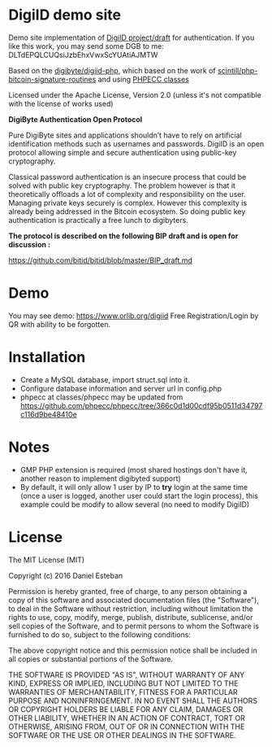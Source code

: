 DigiID demo site
===========================

Demo site implementation of [DigiID project/draft](https://github.com/bitid/bitid) for authentication.
If you like this work, you may send some DGB to me: DLTdEPQLCUQsiJzbEhxVwxScYUAtiAJMTW

Based on the [digibyte/digiid-php](https://github.com/digibyte/digiid-php), which based on the work of [scintill/php-bitcoin-signature-routines](https://github.com/scintill/php-bitcoin-signature-routines) and using [PHPECC classes](https://github.com/mdanter/phpecc)

Licensed under the Apache License, Version 2.0 (unless it's not compatible with the license of works used)

**DigiByte Authentication Open Protocol**

Pure DigiByte sites and applications shouldn’t have to rely on artificial identification methods such as usernames and passwords. DigiID is an open protocol allowing simple and secure authentication using public-key cryptography.

Classical password authentication is an insecure process that could be solved with public key cryptography. The problem however is that it theoretically offloads a lot of complexity and responsibility on the user. Managing private keys securely is complex. However this complexity is already being addressed in the Bitcoin ecosystem. So doing public key authentication is practically a free lunch to digibyters.

**The protocol is described on the following BIP draft and is open for discussion :**

https://github.com/bitid/bitid/blob/master/BIP_draft.md


Demo
=====

You may see demo: https://www.orlib.org/digiid
Free Registration/Login by QR with ability to be forgotten.


Installation
============
* Create a MySQL database, import struct.sql into it.
* Configure database information and server url in config.php
* phpecc at classes/phpecc may be updated from https://github.com/phpecc/phpecc/tree/366c0d1d00cdf95b0511d34797c116d9be48410e


Notes
=====
* GMP PHP extension is required (most shared hostings don't have it, another reason to implement digibyted support)
* By default, it will only allow 1 user by IP to **try** login at the same time (once a user is logged, another user could start the login process), this example could be modify to allow several (no need to modify DigiID)


License
=======
The MIT License (MIT)

Copyright (c) 2016 Daniel Esteban

Permission is hereby granted, free of charge, to any person obtaining a copy of this software and associated documentation files (the "Software"), to deal in the Software without restriction, including without limitation the rights to use, copy, modify, merge, publish, distribute, sublicense, and/or sell copies of the Software, and to permit persons to whom the Software is furnished to do so, subject to the following conditions:

The above copyright notice and this permission notice shall be included in all copies or substantial portions of the Software.

THE SOFTWARE IS PROVIDED "AS IS", WITHOUT WARRANTY OF ANY KIND, EXPRESS OR IMPLIED, INCLUDING BUT NOT LIMITED TO THE WARRANTIES OF MERCHANTABILITY, FITNESS FOR A PARTICULAR PURPOSE AND NONINFRINGEMENT. IN NO EVENT SHALL THE AUTHORS OR COPYRIGHT HOLDERS BE LIABLE FOR ANY CLAIM, DAMAGES OR OTHER LIABILITY, WHETHER IN AN ACTION OF CONTRACT, TORT OR OTHERWISE, ARISING FROM, OUT OF OR IN CONNECTION WITH THE SOFTWARE OR THE USE OR OTHER DEALINGS IN THE SOFTWARE.


